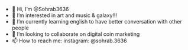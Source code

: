 - 👋 Hi, I’m @Sohrab3636
- 👀 I’m interested in art and music & galaxy!!!
- 🌱 I’m currently learning english to have better conversation with other people
- 💞️ I’m looking to collaborate on digital coin marketing
- 📫 How to reach me: instagram: 
@sohrab.3636
<!---
Sohrab3636/Sohrab3636 is a ✨ special ✨ repository because its `README.md` (this file) appears on your GitHub profile.
You can click the Preview link to take a look at your changes.
--->
